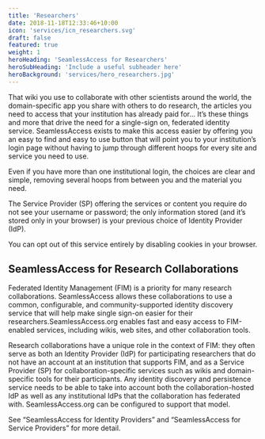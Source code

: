 ```yaml
---
title: 'Researchers'
date: 2018-11-18T12:33:46+10:00
icon: 'services/icn_researchers.svg'
draft: false
featured: true
weight: 1
heroHeading: 'SeamlessAccess for Researchers'
heroSubHeading: 'Include a useful subheader here'
heroBackground: 'services/hero_researchers.jpg'
---
```


That wiki you use to collaborate with other scientists around the world, the domain-specific app you share with others to do research, the articles you need to access that your institution has already paid for… It’s these things and more that drive the need for a single-sign on, federated identity service. SeamlessAccess exists to make this access easier by offering you an easy to find and easy to use button that will point you to your institution’s login page without having to jump through different hoops for every site and service you need to use.

Even if you have more than one institutional login, the choices are clear and simple, removing several hoops from between you and the material you need.

The Service Provider (SP) offering the services or content you require do not see your username or password; the only information stored (and it’s stored only in your browser) is your previous choice of Identity Provider (IdP).

You can opt out of this service entirely by disabling cookies in your browser.

## SeamlessAccess for Research Collaborations

Federated Identity Management (FIM) is a priority for many research collaborations. SeamlessAccess allows these collaborations to use a common, configurable, and community-supported identity discovery service that will help make single sign-on easier for their researchers.SeamlessAccess.org enables fast and easy access to FIM-enabled services, including wikis, web sites, and other collaboration tools. 

Research collaborations have a unique role in the context of FIM: they often serve as both an Identity Provider (IdP) for participating researchers that do not have an account at an institution that supports FIM, and as a Service Provider (SP) for collaboration-specific services such as wikis and domain-specific tools for their participants. Any identity discovery and persistence service needs to be able to take into account both the collaboration-hosted IdP as well as any institutional IdPs that the collaboration has federated with. SeamlessAccess.org can be configured to support that model.

See “SeamlessAccess for Identity Providers” and “SeamlessAccess for Service Providers” for more detail.
